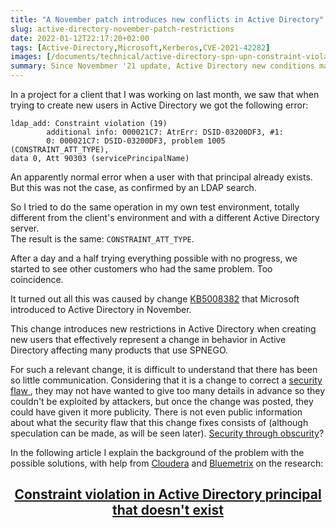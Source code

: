 ```yaml
---
title: "A November patch introduces new conflicts in Active Directory"
slug: active-directory-november-patch-restrictions
date: 2022-01-12T22:17:20+02:00
tags: [Active-Directory,Microsoft,Kerberos,CVE-2021-42282]
images: [/documents/technical/active-directory-spn-upn-constraint-violation/CONSTRAINT_ATT_TYPE.png]
summary: Since Novembmer '21 update, Active Directory new conditions may make it raise a CONSTRAINT_ATT_TYPE violation affecting other products.
---
```


In a project for a client that I was working on last month, we saw that when trying to create new users in Active Directory we got the following error: 

```
ldap_add: Constraint violation (19)
        additional info: 000021C7: AtrErr: DSID-03200DF3, #1:
        0: 000021C7: DSID-03200DF3, problem 1005 (CONSTRAINT_ATT_TYPE),
data 0, Att 90303 (servicePrincipalName)
```

An apparently normal error when a user with that principal already exists. But this was not the case, as confirmed by an LDAP search.

So I tried to do the same operation in my own test environment, totally different from the client's environment and with a different Active Directory server.   
The result is the same: `CONSTRAINT_ATT_TYPE`.

After a day and a half trying everything possible with no progress, we started to see other customers who had the same problem. Too coincidence.

It turned out all this was caused by change [KB5008382](https://support.microsoft.com/en-us/topic/kb5008382-verification-of-uniqueness-for-user-principal-name-service-principal-name-and-the-service-principal-name-alias-cve-2021-42282-4651b175-290c-4e59-8fcb-e4e5cd0cdb29) that Microsoft introduced to Active Directory in November.

This change introduces new restrictions in Active Directory when creating new users that effectively represent a change in behavior in Active Directory affecting many products that use SPNEGO.

For such a relevant change, it is difficult to understand that there has been so little communication. Considering that it is a change to correct a [security flaw ](https://cve.mitre.org/cgi-bin/cvename.cgi?name=CVE-2021-42282), they may not have wanted to give too many details in advance so they couldn't be exploited by attackers, but once the change was posted, they could have given it more publicity. There is not even public information about what the security flaw that this change fixes consists of (although speculation can be made, as will be seen later). [Security through obscurity](https://en.wikipedia.org/wiki/Security_through_obscurity)?

In the following article I explain the background of the problem with the possible solutions, with help from [Cloudera](https://cloudera.com) and [Bluemetrix](https://bluemetrix.com) on the research:

<h2 style="text-align: center"><a href="/documents/technical/active-directory-spn-upn-constraint-violation.html">Constraint violation in Active Directory principal that doesn't exist</a></h2>
